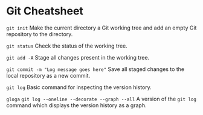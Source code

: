 # Git Cheatsheet

`git init`
Make the current directory a Git working tree and add an empty Git repository to the directory.

`git status`
Check the status of the working tree.

`git add -A`
Stage all changes present in the working tree.

`git commit -m "Log message goes here"`
Save all staged changes to the local repository as a new commit.

`git log`
Basic command for inspecting the version history.

`gloga`
`git log --oneline --decorate --graph --all`
A version of the `git log` command which displays the version history as a graph.
